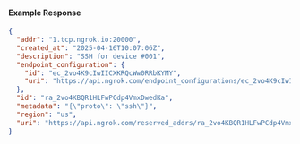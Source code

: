 <!-- Code generated for API Clients. DO NOT EDIT. -->
#### Example Response
```json
{
  "addr": "1.tcp.ngrok.io:20000",
  "created_at": "2025-04-16T10:07:06Z",
  "description": "SSH for device #001",
  "endpoint_configuration": {
    "id": "ec_2vo4K9cIwIICXKRQcWw0RRbKYMY",
    "uri": "https://api.ngrok.com/endpoint_configurations/ec_2vo4K9cIwIICXKRQcWw0RRbKYMY"
  },
  "id": "ra_2vo4KBQR1HLFwPCdp4VmxDwedKa",
  "metadata": "{\"proto\": \"ssh\"}",
  "region": "us",
  "uri": "https://api.ngrok.com/reserved_addrs/ra_2vo4KBQR1HLFwPCdp4VmxDwedKa"
}
